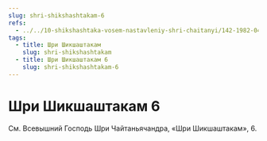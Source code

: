 ```yaml
---
slug: shri-shikshashtakam-6
refs:
  - ../../10-shikshashtaka-vosem-nastavleniy-shri-chaitanyi/142-1982-04-28-a-b-kommentarii-k-pyatomu-shestomu-sedmomu-i-vosmomu-stiham-shikshashtaki.md
tags:
  - title: Шри Шикшаштакам
    slug: shri-shikshashtakam
  - title: Шри Шикшаштакам 6
    slug: shri-shikshashtakam-6
---
```


# Шри Шикшаштакам 6

См. Всевышний Господь Шри Чайтаньячандра, «Шри Шикшаштакам», 6.
